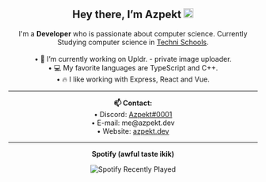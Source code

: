 <h2 align="center">Hey there, I’m Azpekt <img src="https://media.giphy.com/media/hvRJCLFzcasrR4ia7z/giphy.gif" width="20px"></h2>

<div align="center">
  I'm a <strong>Developer</strong> who is passionate about computer science. Currently Studying computer science in <a href="https://technischools.com/">Techni Schools</a>.
  <br>
<br>
  • 🔭 I’m currently working on Upldr. - private image uploader.<br>
  • 💻 My favorite languages are TypeScript and C++.<br>
  • 🔥 I like working with Express, React and Vue.<br>
</div>

<hr>
<div align="center">
  <strong>📫 Contact:</strong>
<br>
  • Discord: <a href="https://discord.com/users/831782074921910273">Azpekt#0001</a><br>
  • E-mail: me@azpekt.dev<br>
  • Website: <a href="https://azpekt.dev">azpekt.dev</a><br>
</div>
<hr>
<div align="center">
  <!-- <strong>Discord</strong> -->
  
  <!-- [![Discord Presence](https://lanyard.cnrad.dev/api/831782074921910273)](https://discord.com/users/831782074921910273) -->
  <strong>Spotify (awful taste ikik)</strong>
  
  ![Spotify Recently Played](https://spotify-recently-played-readme.vercel.app/api?user=b1yymkxidsgzw1155i8fxsa69)
</div>
